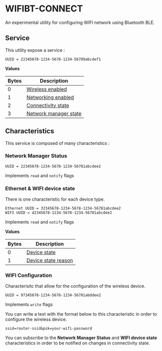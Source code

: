 # WIFIBT-CONNECT

An experimental utility for configuring WIFI network using Bluetooth BLE.

## Service

This utility expose a service :

```
UUID = 22345678-1234-5678-1234-56789abcdef1
```

**Values**

| Bytes | Description                                                                                                                                                                           |
| ----- | ------------------------------------------------------------------------------------------------------------------------------------------------------------------------------------- |
| 0     | [Wireless enabled](https://developer-old.gnome.org/NetworkManager/stable/gdbus-org.freedesktop.NetworkManager.html#gdbus-property-org-freedesktop-NetworkManager.WirelessEnabled)     |
| 1     | [Networking enabled](https://developer-old.gnome.org/NetworkManager/stable/gdbus-org.freedesktop.NetworkManager.html#gdbus-property-org-freedesktop-NetworkManager.NetworkingEnabled) |
| 2     | [Connectivity state](https://developer-old.gnome.org/NetworkManager/stable/nm-dbus-types.html#NMConnectivityState)                                                                    |
| 3     | [Network manager state](https://developer-old.gnome.org/NetworkManager/stable/nm-dbus-types.html#NMState)                                                                             |

## Characteristics

This service is composed of many characteristics :

### Network Manager Status

```
UUID = 22345678-1234-5678-1234-56781abcdee2
```

Implements `read` and `notify` flags

### Ethernet & WIFI device state

There is one characteristic for each device type.

```
Ethernet UUID = 32345678-1234-5678-1234-56781abcdee2
WIFI UUID = 42345678-1234-5678-1234-56781abcdee2
```

Implements `read` and `notify` flags

**Values**

| Bytes | Description                                                                                                         |
| ----- | ------------------------------------------------------------------------------------------------------------------- |
| 0     | [Device state](https://developer-old.gnome.org/NetworkManager/stable/nm-dbus-types.html#NMDeviceState)              |
| 1     | [Device state reason](https://developer-old.gnome.org/NetworkManager/stable/nm-dbus-types.html#NMDeviceStateReason) |

### WIFI Configuration

Characterisitc that allow for the configuration of the wireless device.

```
UUID = 97345678-1234-5678-1234-56781abddee2
```

Implements `write` flags

You can write a text with the format below to this characteristic in order to configure the wireless device.

```
ssid=router-ssid&psk=your-wifi-password
```

You can subscribe to the **Network Manager Status** and **WIFI device state** characteristics in order to be notified on changes in connectivity state.
